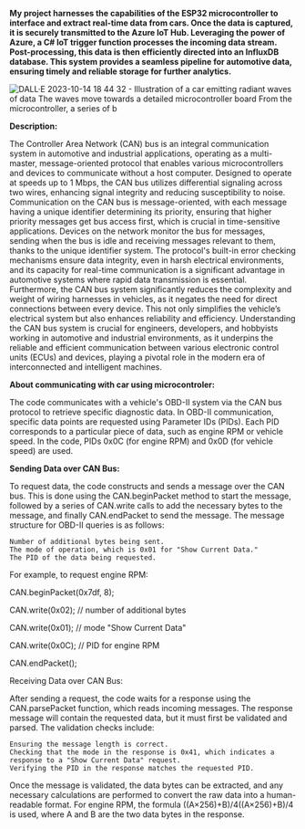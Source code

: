 **My project harnesses the capabilities of the ESP32 microcontroller to interface and extract real-time data from cars. Once the data is captured, it is securely transmitted to the Azure IoT Hub. Leveraging the power of Azure, a C# IoT trigger function processes the incoming data stream. Post-processing, this data is then efficiently directed into an InfluxDB database. This system provides a seamless pipeline for automotive data, ensuring timely and reliable storage for further analytics.**

![DALL·E 2023-10-14 18 44 32 - Illustration of a car emitting radiant waves of data  The waves move towards a detailed microcontroller board  From the microcontroller, a series of b](https://github.com/kvba1/CAN-BUS-communication-module-integrated-with-IoT/assets/128424095/1ed26d3f-1c71-43dc-8e86-7c299052062a)

**Description:**

The Controller Area Network (CAN) bus is an integral communication system in automotive and industrial applications, operating as a multi-master, message-oriented protocol that enables various microcontrollers and devices to communicate without a host computer. Designed to operate at speeds up to 1 Mbps, the CAN bus utilizes differential signaling across two wires, enhancing signal integrity and reducing susceptibility to noise. Communication on the CAN bus is message-oriented, with each message having a unique identifier determining its priority, ensuring that higher priority messages get bus access first, which is crucial in time-sensitive applications. Devices on the network monitor the bus for messages, sending when the bus is idle and receiving messages relevant to them, thanks to the unique identifier system. The protocol's built-in error checking mechanisms ensure data integrity, even in harsh electrical environments, and its capacity for real-time communication is a significant advantage in automotive systems where rapid data transmission is essential. Furthermore, the CAN bus system significantly reduces the complexity and weight of wiring harnesses in vehicles, as it negates the need for direct connections between every device. This not only simplifies the vehicle’s electrical system but also enhances reliability and efficiency. Understanding the CAN bus system is crucial for engineers, developers, and hobbyists working in automotive and industrial environments, as it underpins the reliable and efficient communication between various electronic control units (ECUs) and devices, playing a pivotal role in the modern era of interconnected and intelligent machines.

**About communicating with car using microcontroler:**

The code communicates with a vehicle's OBD-II system via the CAN bus protocol to retrieve specific diagnostic data. In OBD-II communication, specific data points are requested using Parameter IDs (PIDs). Each PID corresponds to a particular piece of data, such as engine RPM or vehicle speed. In the code, PIDs 0x0C (for engine RPM) and 0x0D (for vehicle speed) are used.

**Sending Data over CAN Bus:**

To request data, the code constructs and sends a message over the CAN bus. This is done using the CAN.beginPacket method to start the message, followed by a series of CAN.write calls to add the necessary bytes to the message, and finally CAN.endPacket to send the message. The message structure for OBD-II queries is as follows:

    Number of additional bytes being sent.
    The mode of operation, which is 0x01 for "Show Current Data."
    The PID of the data being requested.

For example, to request engine RPM:

CAN.beginPacket(0x7df, 8);

CAN.write(0x02); // number of additional bytes

CAN.write(0x01); // mode "Show Current Data"

CAN.write(0x0C); // PID for engine RPM

CAN.endPacket();

Receiving Data over CAN Bus:

After sending a request, the code waits for a response using the CAN.parsePacket function, which reads incoming messages. The response message will contain the requested data, but it must first be validated and parsed. The validation checks include:

    Ensuring the message length is correct.
    Checking that the mode in the response is 0x41, which indicates a response to a "Show Current Data" request.
    Verifying the PID in the response matches the requested PID.

Once the message is validated, the data bytes can be extracted, and any necessary calculations are performed to convert the raw data into a human-readable format. For engine RPM, the formula ((A×256)+B)/4((A×256)+B)/4 is used, where A and B are the two data bytes in the response.
